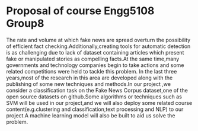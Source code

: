 # Proposal of course Engg5108 Group8
The rate and volume at which fake news are spread  overturn the possibility of efficient fact checking.Additionally,creating tools for automatic detection is as challenging due to lack of dataset containing articles which present fake or manipulated stories as compelling facts.At the same time,many governments and technology companies begin to take actions and some related competitions were held to tackle this problem. In the last three years,most of the research in this area are developed along with the publishing of some new techniques and methods.In our project ,we consider a classification task on the Fake News Corpus dataset,one of the open source datasets on github.Some algorithms or techniques such as SVM will be used in our project,and we will also deploy some related course content(e.g.clustering and classification,text processing and NLP) to our project.A machine learning model will also be built to aid us solve the problem.
